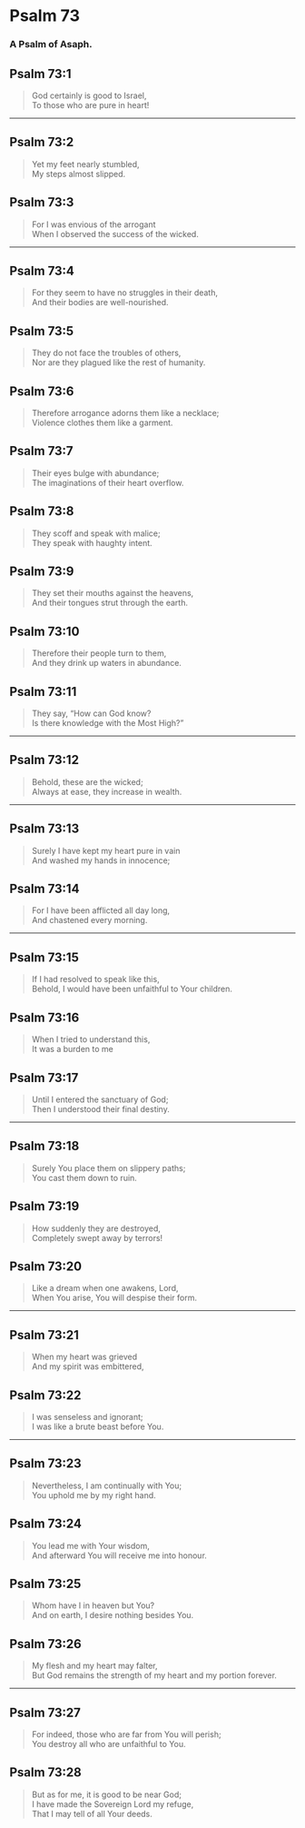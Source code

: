 # Psalm 73

### A Psalm of Asaph.

## Psalm 73:1

> God certainly is good to Israel,  
> To those who are pure in heart!

---

## Psalm 73:2

> Yet my feet nearly stumbled,  
> My steps almost slipped.

## Psalm 73:3

> For I was envious of the arrogant  
> When I observed the success of the wicked.

---

## Psalm 73:4

> For they seem to have no struggles in their death,  
> And their bodies are well-nourished.

## Psalm 73:5

> They do not face the troubles of others,  
> Nor are they plagued like the rest of humanity.

## Psalm 73:6

> Therefore arrogance adorns them like a necklace;  
> Violence clothes them like a garment.

## Psalm 73:7

> Their eyes bulge with abundance;  
> The imaginations of their heart overflow.

## Psalm 73:8

> They scoff and speak with malice;  
> They speak with haughty intent.

## Psalm 73:9

> They set their mouths against the heavens,  
> And their tongues strut through the earth.

## Psalm 73:10

> Therefore their people turn to them,  
> And they drink up waters in abundance.

## Psalm 73:11

> They say, “How can God know?  
> Is there knowledge with the Most High?”

---

## Psalm 73:12

> Behold, these are the wicked;  
> Always at ease, they increase in wealth.

---

## Psalm 73:13

> Surely I have kept my heart pure in vain  
> And washed my hands in innocence;

## Psalm 73:14

> For I have been afflicted all day long,  
> And chastened every morning.

---

## Psalm 73:15

> If I had resolved to speak like this,  
> Behold, I would have been unfaithful to Your children.

## Psalm 73:16

> When I tried to understand this,  
> It was a burden to me

## Psalm 73:17

> Until I entered the sanctuary of God;  
> Then I understood their final destiny.

---

## Psalm 73:18

> Surely You place them on slippery paths;  
> You cast them down to ruin.

## Psalm 73:19

> How suddenly they are destroyed,  
> Completely swept away by terrors!

## Psalm 73:20

> Like a dream when one awakens, Lord,  
> When You arise, You will despise their form.

---

## Psalm 73:21

> When my heart was grieved  
> And my spirit was embittered,

## Psalm 73:22

> I was senseless and ignorant;  
> I was like a brute beast before You.

---

## Psalm 73:23

> Nevertheless, I am continually with You;  
> You uphold me by my right hand.

## Psalm 73:24

> You lead me with Your wisdom,  
> And afterward You will receive me into honour.

## Psalm 73:25

> Whom have I in heaven but You?  
> And on earth, I desire nothing besides You.

## Psalm 73:26

> My flesh and my heart may falter,  
> But God remains the strength of my heart and my portion forever.

---

## Psalm 73:27

> For indeed, those who are far from You will perish;  
> You destroy all who are unfaithful to You.

## Psalm 73:28

> But as for me, it is good to be near God;  
> I have made the Sovereign Lord my refuge,  
> That I may tell of all Your deeds.
